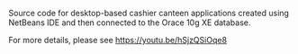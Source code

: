 Source code for desktop-based cashier canteen applications created using NetBeans IDE and then connected to the Orace 10g XE database.



For more details, please see https://youtu.be/hSjzQSiOqe8
